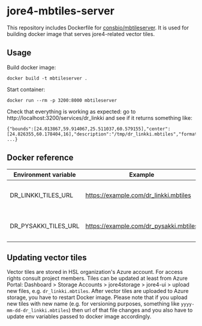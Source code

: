 # jore4-mbtiles-server

This repository includes Dockerfile for [consbio/mbtileserver](https://github.com/consbio/mbtileserver).
It is used for building docker image that serves jore4-related vector tiles.

## Usage

Build docker image:

`docker build -t mbtileserver .`

Start container:

`docker run --rm -p 3200:8000 mbtileserver`

Check that everything is working as expected: go to http://localhost:3200/services/dr_linkki and see if it returns something like:

```
{"bounds":[24.013867,59.914067,25.511037,60.579155],"center":[24.826355,60.178404,16],"description":"/tmp/dr_linkki.mbtiles","format":"pbf", ...}
```

## Docker reference

| Environment variable | Example                                | Description                                                |
| -------------------- | -------------------------------------- | ---------------------------------------------------------- |
| DR_LINKKI_TILES_URL  | https://example.com/dr_linkki.mbtiles  | Complete url where `dr_linkki.mbtiles` file can be found.  |
| DR_PYSAKKI_TILES_URL | https://example.com/dr_pysakki.mbtiles | Complete url where `dr_pysakki.mbtiles` file can be found. |

## Updating vector tiles

Vector tiles are stored in HSL organization's Azure account. For access rights consult project members.
Tiles can be updated at least from Azure Portal:
Dashboard > Storage Accounts > jore4storage > jore4-ui > upload new files, e.g. `dr_linkki.mbtiles`.
After vector tiles are uploaded to Azure storage, you have to restart Docker image.
Please note that if you upload new tiles with new name (e.g. for versioning purposes, something like `yyyy-mm-dd-dr_linkki.mbtiles`) then url of that file changes and you also have to update env variables passed to docker image accordingly.
